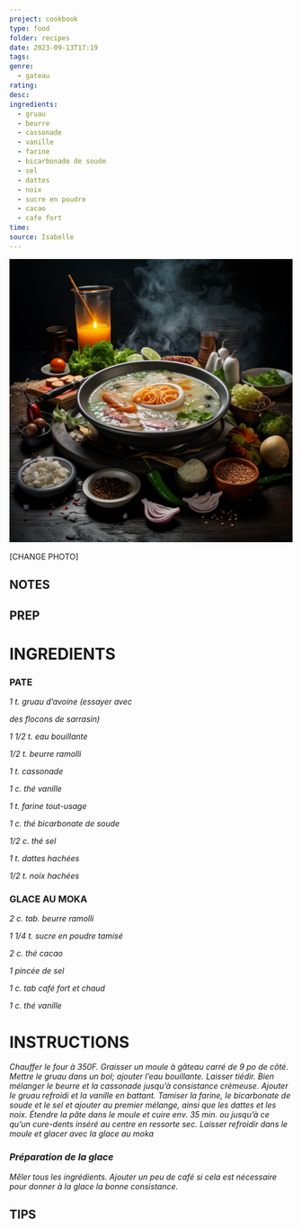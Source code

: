 ```yaml
---
project: cookbook
type: food
folder: recipes
date: 2023-09-13T17:19
tags: 
genre:
  - gateau
rating: 
desc: 
ingredients:
  - gruau
  - beurre
  - cassonade
  - vanille
  - farine
  - bicarbonade de soude
  - sel
  - dattes
  - noix
  - sucre en poudre
  - cacao
  - cafe fort
time: 
source: Isabelle
---
```


![IMAGE](_default.png)


[CHANGE PHOTO]


## NOTES




## PREP


# INGREDIENTS

### PATE

_1 t. gruau d’avoine (essayer avec_

_des flocons de sarrasin)_

_1 1/2 t. eau bouillante_

_1/2 t. beurre ramolli_

_1 t. cassonade_

_1 c. thé vanille_

_1 t. farine tout-usage_

_1 c. thé bicarbonate de soude_

_1/2 c. thé sel_

_1 t. dattes hachées_

_1/2 t. noix hachées_

### GLACE AU MOKA

_2 c. tab. beurre ramolli_

_1 1/4 t. sucre en poudre tamisé_

_2 c. thé cacao_

_1 pincée de sel_

_1 c. tab café fort et chaud_

_1 c. thé vanille_



# INSTRUCTIONS

_Chauffer le four à 350F. Graisser un moule à_
_gâteau carré de 9 po de côté. Mettre le gruau_
_dans un bol; ajouter l’eau bouillante. Laisser_
_tiédir. Bien mélanger le beurre et la cassonade_
_jusqu’à consistance crémeuse. Ajouter le_
_gruau refroidi et la vanille en battant. Tamiser_
_la farine, le bicarbonate de soude et le sel_
_et ajouter au premier mélange, ainsi que les_
_dattes et les noix. Étendre la pâte dans le_
_moule et cuire env. 35 min. ou jusqu’à ce qu’un_
_cure-dents inséré au centre en ressorte sec._
_Laisser refroidir dans le moule et glacer avec_
_la glace au moka_

### _Préparation de la glace_

_Mêler tous les ingrédients. Ajouter un peu de_
_café si cela est nécessaire pour donner à la_
_glace la bonne consistance._



## TIPS




